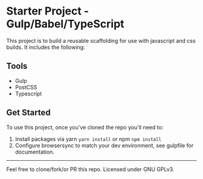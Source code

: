 # Starter Project - Gulp/Babel/TypeScript

This project is to build a reusable scaffolding for use with javascript and css builds. It includes the following:

## Tools

- Gulp
- PostCSS
- Typescript

## Get Started

To use this project, once you've cloned the repo you'll need to: 

1. Install packages via yarn `yarn install` or npm `npm install`
2. Configure browsersync to match your dev environment, see gulpfile for documentation.

----

Feel free to clone/fork/or PR this repo. Licensed under GNU GPLv3.